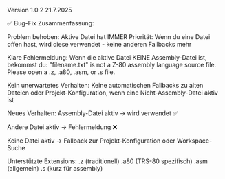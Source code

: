 
Version 1.0.2 21.7.2025

✅ Bug-Fix Zusammenfassung:

Problem behoben:
Aktive Datei hat IMMER Priorität: Wenn du eine Datei offen hast, wird diese verwendet - keine anderen Fallbacks mehr

Klare Fehlermeldung: Wenn die aktive Datei KEINE Assembly-Datei ist, bekommst du: "filename.txt" is not a Z-80 assembly language source file. Please open a .z, .a80, .asm, or .s file.

Kein unerwartetes Verhalten: Keine automatischen Fallbacks zu alten Dateien oder Projekt-Konfiguration, wenn eine Nicht-Assembly-Datei aktiv ist

Neues Verhalten:
Assembly-Datei aktiv → wird verwendet ✅

Andere Datei aktiv → Fehlermeldung ❌

Keine Datei aktiv → Fallback zur Projekt-Konfiguration oder Workspace-Suche

Unterstützte Extensions:
.z (traditionell)
.a80 (TRS-80 spezifisch)
.asm (allgemein)
.s (kurz für assembly)
